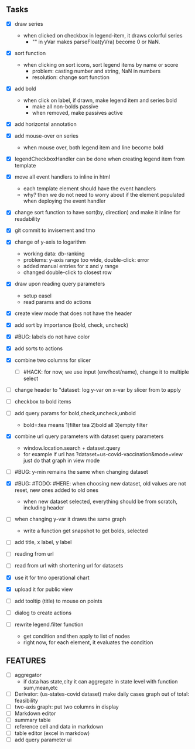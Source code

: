
## Tasks
- [X] draw series
    - when clicked on checkbox in legend-item, it draws colorful series
        - "" in yVar makes parseFloat(yVra) become 0 or NaN.
- [X] sort function
    - when clicking on sort icons, sort legend items by name or score
        - problem: casting number and string, NaN in numbers
        - resolution: change sort function
- [X] add bold
    - when click on label, if drawn, make legend item and series bold
        - make all non-bolds passive
        - when removed, make passives active
- [X] add horizontal annotation
- [X] add mouse-over on series 
    - when mouse over, both legend item and line become bold
- [X] legendCheckboxHandler can be done when creating legend item from template
- [X] move all event handlers to inline in html
    - each template element should have the event handlers
    - why? then we do not need to worry about if the element populated when deploying the event handler
- [X] change sort function to have sort(by, direction) and make it inline for readability
- [X] git commit to invisement and tmo
- [X] change of y-axis to logarithm
    - working data: db-ranking
    - problems: y-axis range too wide, double-click: error
    - added manual entries for x and y range
    - changed double-click to closest row
- [X] draw upon reading query parameters
    - setup easel
    - read params and do actions
- [X] create view mode that does not have the header
- [X] add sort by importance (bold, check, uncheck)
- [X] #BUG: labels do not have color
- [X] add sorts to actions
- [X] combine two columns for slicer
    - [ ] #HACK: for now, we use input (env/host/name), change it to multiple select
- [ ] change header to "dataset: log y-var on x-var by slicer from to apply 
- [ ] checkbox to bold items
- [ ] add query params for bold,check,uncheck,unbold
    - bold=:tea means 1)filter tea 2)bold all 3)empty filter
- [X] combine url query parameters with dataset query parameters
    - window.location.search + dataset.query
    - for example if url has ?dataset=us-covid-vaccination&mode=view just do that graph in view mode
- [ ] #BUG: y-min remains the same when changing dataset
- [X] #BUG: #TODO: #HERE: when choosing new dataset, old values are not reset, new ones added to old ones
    - when new dataset selected, everything should be from scratch, including header
- [ ] when changing y-var it draws the same graph
    - write a function get snapshot to get bolds, selected
- [ ] add title, x label, y label

- [ ] reading from url
- [ ] read from url with shortening url for datasets
- [X] use it for tmo operational chart
- [X] upload it for public view
- [ ] add tooltip (title) to mouse on points
- [ ] dialog to create actions
- [ ] rewrite legend.filter function
    - get condition and then apply to list of nodes
    - right now, for each element, it evaluates the condition


## FEATURES
- [ ] aggregator
    - if data has state,city it can aggregate in state level with function sum,mean,etc
- [ ] Derivator: (us-states-covid dataset) make daily cases graph out of total: feasibility
- [ ] two-axis graph: put two columns in display
- [ ] Markdown editor
- [ ] summary table
- [ ] reference cell and data in markdown
- [ ] table editor (excel in markdow)
- [ ] add query parameter ui
